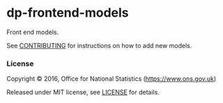 dp-frontend-models
================

Front end models.

See [CONTRIBUTING](CONTRIBUTING.md) for instructions on how to add new models.

### License

Copyright ©‎ 2016, Office for National Statistics (https://www.ons.gov.uk)

Released under MIT license, see [LICENSE](LICENSE.md) for details.
